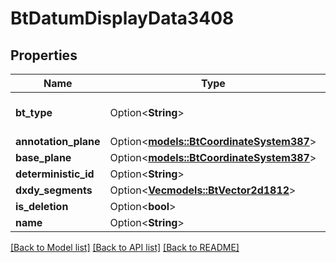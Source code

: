 # BtDatumDisplayData3408

## Properties

Name | Type | Description | Notes
------------ | ------------- | ------------- | -------------
**bt_type** | Option<**String**> | Type of JSON object. | [optional]
**annotation_plane** | Option<[**models::BtCoordinateSystem387**](BTCoordinateSystem-387.md)> |  | [optional]
**base_plane** | Option<[**models::BtCoordinateSystem387**](BTCoordinateSystem-387.md)> |  | [optional]
**deterministic_id** | Option<**String**> |  | [optional]
**dxdy_segments** | Option<[**Vec<models::BtVector2d1812>**](BTVector2d-1812.md)> |  | [optional]
**is_deletion** | Option<**bool**> |  | [optional]
**name** | Option<**String**> |  | [optional]

[[Back to Model list]](../README.md#documentation-for-models) [[Back to API list]](../README.md#documentation-for-api-endpoints) [[Back to README]](../README.md)


